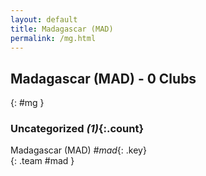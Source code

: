 ```yaml
---
layout: default
title: Madagascar (MAD)
permalink: /mg.html
---
```



## Madagascar (MAD) - 0 Clubs
{: #mg }









### Uncategorized _(1)_{:.count}


Madagascar  (MAD)  _#mad_{: .key} <br>
{: .team #mad }


 
